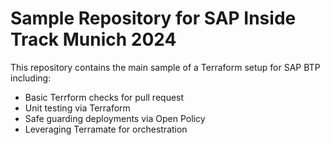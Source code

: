 # Sample Repository for SAP Inside Track Munich 2024

This repository contains the main sample of a Terraform setup for SAP BTP including:

- Basic Terrform checks for pull request
- Unit testing via Terraform
- Safe guarding deployments via Open Policy
- Leveraging Terramate for orchestration
